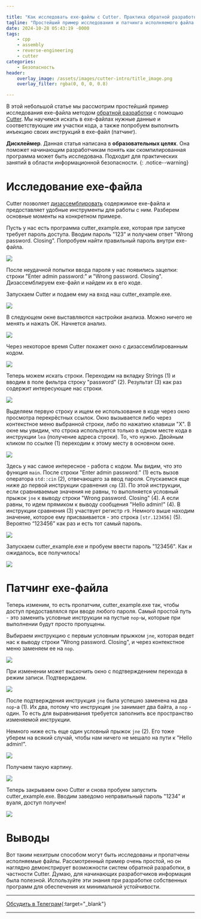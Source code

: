 ```yaml
---

title: "Как исследовать exe-файлы с Cutter. Практика обратной разработки"
tagline: "Простейший пример исследования и патчинга исполняемого файла с помощью Cutter"
date: 2024-10-28 05:43:19 -0000
tags: 
    - cpp
    - assembly
    - reverse-engineering
    - cutter
categories:
    - Безопасность
header:
    overlay_image: /assets/images/cutter-intro/title_image.png
    overlay_filter: rgba(0, 0, 0, 0.8)

---
```


В этой небольшой статье мы рассмотрим простейший пример исследования exe-файла методом [обратной разработки](https://ru.wikipedia.org/wiki/%D0%9E%D0%B1%D1%80%D0%B0%D1%82%D0%BD%D0%B0%D1%8F_%D1%80%D0%B0%D0%B7%D1%80%D0%B0%D0%B1%D0%BE%D1%82%D0%BA%D0%B0) с помощью [Cutter](https://cutter.re/). Мы научимся искать в exe-файлах нужные данные и соответствующие им участки кода, а также попробуем выполнить инъекцию своих инструкций в exe-файл (патчинг).

**Дисклеймер**. Данная статья написана в <strong>образовательных целях</strong>. Она поможет начинающим разработчикам понять как скомпилированная программа может быть исследована. Подходит для практических занятий в области информационной безопасности.
{: .notice--warning}

# Исследование exe-файла

Cutter позволяет [дизассемблировать](https://ru.wikipedia.org/wiki/%D0%94%D0%B8%D0%B7%D0%B0%D1%81%D1%81%D0%B5%D0%BC%D0%B1%D0%BB%D0%B5%D1%80) содержимое exe-файла и предоставляет удобные инструменты для работы с ним. Разберем основные моменты на конкретном примере.

Пусть у нас есть программа cutter\_example.exe, которая при запуске требует пароль доступа. Вводим пароль "123" и получаем ответ "Wrong password. Closing". Попробуем найти правильный пароль внутри exe-файла.

![](/assets/images/cutter-intro/04840c34-6311-49a5-b9ab-bf61f812fc0f.png)

После неудачной попытки ввода пароля у нас появились зацепки: строки "Enter admin password:" и "Wrong password. Closing". Дизассемблируем exe-файл и найдем их в его коде.

Запускаем Cutter и подаем ему на вход наш cutter\_example.exe.

![](/assets/images/cutter-intro/33472ccb-19a4-4c9d-92f2-439f24e30757.png)

В следующем окне выставляются настройки анализа. Можно ничего не менять и нажать ОК. Начнется анализ.

![](/assets/images/cutter-intro/963444c5-066d-4177-b960-300d627247eb.png)

Через некоторое время Cutter покажет окно с дизассемблированным кодом.

![](/assets/images/cutter-intro/1e2f0aec-7c3e-4e0f-8042-7fd3138e987f.png)

Теперь можем искать строки. Переходим на вкладку Strings (1) и вводим в поле фильтра строку "password" (2). Результат (3) как раз содержит интересующие нас строки.

![](/assets/images/cutter-intro/afd75af4-c96d-48bb-835c-b7a017873338.png)

Выделяем первую строку и ищем ее использование в коде через окно просмотра перекрёстных ссылок. Окно вызывается либо через контекстное меню выбранной строки, либо по нажатию клавиши "X". В окне мы увидим, что строка используется только в одном месте кода в инструкции `lea` (получение адреса строки). То, что нужно. Двойным кликом по ссылке (1) переходим к этому месту в основном окне.

![](/assets/images/cutter-intro/e28f9495-b7f0-4632-95e2-1bebe9726992.png)

Здесь у нас самое интересное - работа с кодом. Мы видим, что это функция `main`. После строки "Enter admin password:" (1) есть вызов оператора `std::cin` (2), отвечающего за ввод пароля. Спускаемся еще ниже до первой инструкции сравнения `cmp` (3). По этой инструкции, если сравниваемые значения не равны, то выполняется условный прыжок `jne` к выводу строки "Wrong password. Closing" (4). А если равны, то идем прямиком к выводу сообщения "Hello admin!" (4). В инструкции сравнения (3) участвует регистр `r9`. Немного выше находим значение, которое ему присваивается - это строка `[str.123456]` (5). Вероятно “123456” как раз и есть тот самый пароль.

![](/assets/images/cutter-intro/41d73a27-7a6c-4a4c-8fca-947de0177818.png)

Запускаем cutter\_example.exe и пробуем ввести пароль "123456". Как и ожидалось, все получилось!

![](/assets/images/cutter-intro/94d5d7c8-89fd-4ed5-8dbe-021667cdcefc.png)

# Патчинг exe-файла

Теперь изменим, то есть пропатчим, cutter\_example.exe так, чтобы доступ предоставлялся при вводе любого пароля. Самый простой путь - это заменить условные инструкции на пустые `nop`\-ы, которые при выполнении будут просто пропущены.

Выбираем инструкцию с первым условным прыжком `jne`, которая ведет нас к выводу строки "Wrong password. Closing", и через контекстное меню заменяем ее на `nop`.

![](/assets/images/cutter-intro/b26a806d-4c10-4efa-aa05-b6ae0828e08d.png)

При изменении может выскочить окно с подтверждением перехода в режим записи. Подтверждаем.

![](/assets/images/cutter-intro/d57776c8-f5ab-4006-b993-51e3548173dc.png)

После подтверждения инструкция `jne` была успешно заменена на два `nop`\-а (1). Их два, потому что инструкция `jne` занимает два байта, а `nop` - один. То есть для выравнивания требуется заполнить все пространство изменяемой инструкции.

Немного ниже есть еще один условный прыжок `jne` (2). Его тоже уберем на всякий случай, чтобы нам ничего не мешало на пути к "Hello admin!".

![](/assets/images/cutter-intro/feb7ac92-1a77-433d-98ff-92c50abe435c.png)

Получаем такую картину.

![](/assets/images/cutter-intro/b90ac2b8-dea2-4531-8d51-534b77e1ffa0.png)

Теперь закрываем окно Cutter и снова пробуем запустить cutter\_example.exe. Вводим заведомо неправильный пароль "1234" и вуаля, доступ получен!

![](/assets/images/cutter-intro/94ed8647-1817-46ba-a0c2-1da9a1bfc080.png)

# Выводы

Вот таким нехитрым способом могут быть исследованы и пропатчены исполняемые файлы. Рассмотренный пример очень простой, но он наглядно демонстрирует возможности систем обратной разработки, в частности Cutter. Думаю, для начинающих разработчиков информация была полезной. Используйте эти знания при разработке собственных программ для обеспечения их минимальной устойчивости.

---

<i class="fab fa-telegram" aria-hidden="true"></i> [Обсудить в Телеграм](https://t.me/mediocre_developer/175){:target="_blank"}

---